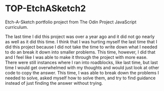 # TOP-EtchASketch2

Etch-A-Sketch portfolio project from The Odin Project JavaScript curriculum.

The last time I did this project was over a year ago and it did not go nearly as well as it did this time. I think that I was hurting myself the last time that I did this project because I did not take the time to write down what I needed to do an break it down into smaller problems. This time, however, I did that and I feel like I was able to make it through the project with more ease. There were still instances where I ran into roadblocks, like last time, but last time I would get overwhelmed with my thoughts and would just look at other code to copy the answer. This time, I was able to break down the problems I needed to solve, asked myself how to solve them, and try to find guidance instead of just finding the answer without trying.
